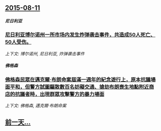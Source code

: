 ## [2015-08-11](/news/2015/08/11/index.md)

##### 尼日利亚
### [ 尼日利亚博尔诺州一所市场内发生炸弹袭击事件，共造成50人死亡、50人受伤。](/news/2015/08/11/尼日利亚博尔诺州一所市场内发生炸弹袭击事件-共造成50人死亡-50人受伤.md)
_上下文: 博尔诺州, 尼日利亚, 炸弹袭击事件_

##### 佛格森
### [ 佛格森民眾在邁克爾·布朗命案屆滿一週年的紀念遊行上，原本抗議場面平和，但警方試圖驅散數百名妨礙交通、搶劫布朗喪生地點附近商店的抗議者時，出現群眾攻擊警方的暴力場面](/news/2015/08/11/佛格森民眾在邁克爾-布朗命案屆滿一週年的紀念遊行上-原本抗議場面平和-但警方試圖驅散數百名妨礙交通-搶劫布朗喪生地點附.md)
_上下文: 佛格森, 邁克爾·布朗命案_

## [前一天...](/news/2015/08/9/index.md)

